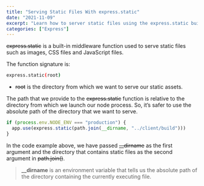 ```yaml
---
title: "Serving Static Files With express.static"
date: "2021-11-09"
excerpt: "Learn how to server static files using the express.static built-in middleware function."
categories: ["Express"]
---
```


~~express.static~~ is a built-in middleware function used to serve static files such as images, CSS files and JavaScript files.

The function signature is:

```sh
express.static(root)
```

- ~~root~~ is the directory from which we want to serve our static assets.

The path that we provide to the ~~express.static~~ function is relative to the directory from which we launch our node process. So, it’s safer to use the absolute path of the directory that we want to serve.

```js {numberLines}
if (process.env.NODE_ENV === "production") {
  app.use(express.static(path.join(__dirname, "../client/build")))
}
```

In the code example above, we have passed ~~\_\_dirname~~ as the first argument and the directory that contains static files as the second argument in ~~path.join()~~.

> **\_\_dirname** is an environment variable that tells us the absolute path of the directory containing the currently executing file.
